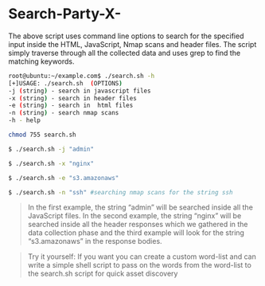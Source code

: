 # Search-Party-X-
<!-- blockquote -->
The above script uses command line options to search for the specified input inside the HTML, JavaScript, Nmap scans and header files. The script simply traverse through all the collected data and uses grep to find the matching keywords.
<!-- code blocks -->
```bash
root@ubuntu:~/example.com$ ./search.sh -h
[+]USAGE: ./search.sh  (OPTIONS)
-j (string) - search in javascript files
-x (string) - search in header files
-e (string) - search in  html files
-n (string) - search nmap scans
-h - help
```
```bash
chmod 755 search.sh
```
```bash
$ ./search.sh -j "admin"
```
```bash
$ ./search.sh -x "nginx"
```
```bash
$ ./search.sh -e "s3.amazonaws"
```
```bash
$ ./search.sh -n "ssh" #searching nmap scans for the string ssh
```
<!-- blockquote -->
>In the first example, the string “admin” will be searched inside all the JavaScript files. In the second example, the string “nginx” will be searched inside all the header responses which we gathered in the data collection phase and the third example will look for the string “s3.amazonaws” in the response bodies.
<!-- code blocks -->
<!-- blockquote -->
>Try it yourself: If you want you can create a custom word-list and can write a simple shell script to pass on the words from the word-list to the search.sh script for quick asset discovery
